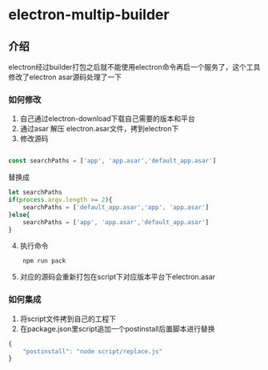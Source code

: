 # electron-multip-builder

## 介绍

electron经过builder打包之后就不能使用electron命令再启一个服务了，这个工具修改了electron asar源码处理了一下


### 如何修改

1. 自己通过electron-download下载自己需要的版本和平台
2. 通过asar 解压 electron.asar文件，拷到electron下
3. 修改源码

```javascript

const searchPaths = ['app', 'app.asar','default_app.asar']
```
替换成
```javascript
let searchPaths
if(process.argv.length >= 2){
    searchPaths = ['default_app.asar','app', 'app.asar']
}else{
    searchPaths = ['app', 'app.asar','default_app.asar']
}
```

4. 执行命令

```
    npm run pack
```


5. 对应的源码会重新打包在script下对应版本平台下electron.asar

### 如何集成

1. 将script文件拷到自己的工程下
2. 在package.json里script追加一个postinstall后置脚本进行替换

```javascript
{
    "postinstall": "node script/replace.js"
}
```



